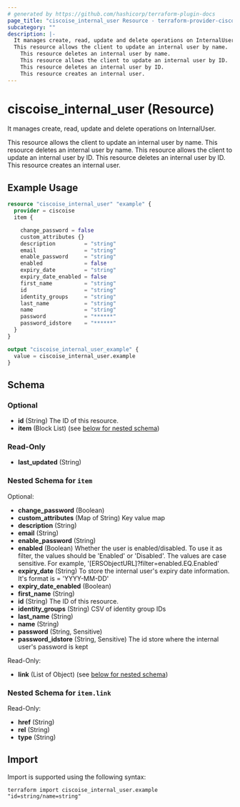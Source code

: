 ```yaml
---
# generated by https://github.com/hashicorp/terraform-plugin-docs
page_title: "ciscoise_internal_user Resource - terraform-provider-ciscoise"
subcategory: ""
description: |-
  It manages create, read, update and delete operations on InternalUser.
  This resource allows the client to update an internal user by name.
    This resource deletes an internal user by name.
    This resource allows the client to update an internal user by ID.
    This resource deletes an internal user by ID.
    This resource creates an internal user.
---
```


# ciscoise_internal_user (Resource)

It manages create, read, update and delete operations on InternalUser.
  
  This resource allows the client to update an internal user by name.
  This resource deletes an internal user by name.
  This resource allows the client to update an internal user by ID.
  This resource deletes an internal user by ID.
  This resource creates an internal user.

## Example Usage

```terraform
resource "ciscoise_internal_user" "example" {
  provider = ciscoise
  item {

    change_password = false
    custom_attributes {}
    description         = "string"
    email               = "string"
    enable_password     = "string"
    enabled             = false
    expiry_date         = "string"
    expiry_date_enabled = false
    first_name          = "string"
    id                  = "string"
    identity_groups     = "string"
    last_name           = "string"
    name                = "string"
    password            = "******"
    password_idstore    = "******"
  }
}

output "ciscoise_internal_user_example" {
  value = ciscoise_internal_user.example
}
```

<!-- schema generated by tfplugindocs -->
## Schema

### Optional

- **id** (String) The ID of this resource.
- **item** (Block List) (see [below for nested schema](#nestedblock--item))

### Read-Only

- **last_updated** (String)

<a id="nestedblock--item"></a>
### Nested Schema for `item`

Optional:

- **change_password** (Boolean)
- **custom_attributes** (Map of String) Key value map
- **description** (String)
- **email** (String)
- **enable_password** (String)
- **enabled** (Boolean) Whether the user is enabled/disabled. To use it as filter, the values should be 'Enabled' or 'Disabled'.
  The values are case sensitive. For example, '[ERSObjectURL]?filter=enabled.EQ.Enabled'
- **expiry_date** (String) To store the internal user's expiry date information. It's format is = 'YYYY-MM-DD'
- **expiry_date_enabled** (Boolean)
- **first_name** (String)
- **id** (String) The ID of this resource.
- **identity_groups** (String) CSV of identity group IDs
- **last_name** (String)
- **name** (String)
- **password** (String, Sensitive)
- **password_idstore** (String, Sensitive) The id store where the internal user's password is kept

Read-Only:

- **link** (List of Object) (see [below for nested schema](#nestedatt--item--link))

<a id="nestedatt--item--link"></a>
### Nested Schema for `item.link`

Read-Only:

- **href** (String)
- **rel** (String)
- **type** (String)

## Import

Import is supported using the following syntax:

```shell
terraform import ciscoise_internal_user.example "id=string/name=string"
```
